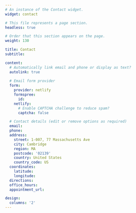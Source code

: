 ```yaml
---
# An instance of the Contact widget.
widget: contact

# This file represents a page section.
headless: true

# Order that this section appears on the page.
weight: 130

title: Contact
subtitle:

content:
  # Automatically link email and phone or display as text?
  autolink: true
  
  # Email form provider
  form:
    provider: netlify
    formspree:
      id:
    netlify:
      # Enable CAPTCHA challenge to reduce spam?
      captcha: false

  # Contact details (edit or remove options as required)
  email:
  phone: 
  address:
    street: 1-007, 77 Massachusetts Ave
    city: Cambridge
    region: MA
    postcode: '02139'
    country: United States
    country_code: US
  coordinates:
    latitude: 
    longitude: 
  directions: 
  office_hours:
  appointment_url: 

design:
  columns: '2'
---
```

